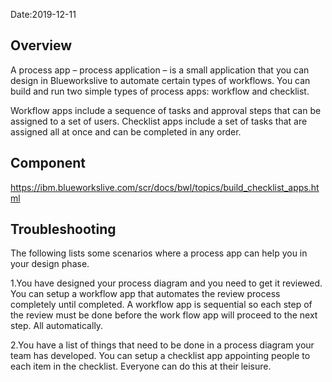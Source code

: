 Date:2019-12-11

## Overview 

A process app – process application – is a small application that you can design in Blueworkslive to automate certain types of workflows.  You can build and run two simple types of process apps: workflow and checklist. 

Workflow apps include a sequence of tasks and approval steps that can be assigned to a set of users. Checklist apps include a set of tasks that are assigned all at once and can be completed in any order. 

## Component 

https://ibm.blueworkslive.com/scr/docs/bwl/topics/build_checklist_apps.html 

## Troubleshooting 

The following lists some scenarios where a process app can help you in your design phase. 

1.You have designed your process diagram and you need to get it reviewed. You can setup a workflow app that automates the review process completely until completed. A workflow app is sequential so each step of the review must be done before the work flow app will proceed to the next step. All automatically. 

2.You have a list of things that need to be done in a process diagram your team has developed. You can setup a checklist app appointing people to each item in the checklist. Everyone can do this at their leisure. 
